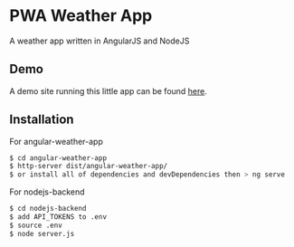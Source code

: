 # PWA Weather App
A weather app written in AngularJS and NodeJS

## Demo
A demo site running this little app can be found [here](https://weatherangular.herokuapp.com/).

## Installation
For angular-weather-app
```sh
$ cd angular-weather-app
$ http-server dist/angular-weather-app/
$ or install all of dependencies and devDependencies then > ng serve
```
For nodejs-backend
```sh
$ cd nodejs-backend
$ add API_TOKENS to .env
$ source .env
$ node server.js
```
